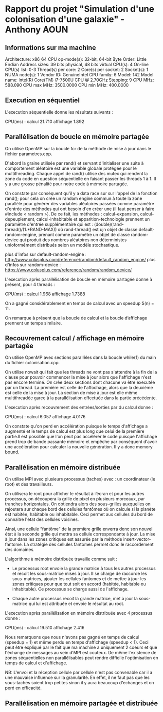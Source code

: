 # Rapport du projet "Simulation d'une colonisation d'une galaxie" - Anthony AOUN

## Informations sur ma machine

Architecture:                    x86_64
CPU op-mode(s):                  32-bit, 64-bit
Byte Order:                      Little Endian
Address sizes:                   39 bits physical, 48 bits virtual
CPU(s):                          4
On-line CPU(s) list:             0-3
Thread(s) per core:              2
Core(s) per socket:              2
Socket(s):                       1
NUMA node(s):                    1
Vendor ID:                       GenuineIntel
CPU family:                      6
Model:                           142
Model name:                      Intel(R) Core(TM) i7-7500U CPU @ 2.70GHz
Stepping:                        9
CPU MHz:                         588.090
CPU max MHz:                     3500.0000
CPU min MHz:                     400.0000

## Execution en séquentiel

L'execution séquentielle donne les résultats suivants : 

CPU(ms) : calcul 21.710  affichage 1.892

## Parallélisation de boucle en mémoire partagée

On utilise OpenMP sur la boucle for de la méthode de mise à jour dans le fichier parametres.cpp.

D'abord la graine utilisée par rand() et servant d'initialiser une suite à comportement aléatoire est une variable 
globale protégée pour le multithreading. Chaque appel de rand() utilise des mutex qui rendent la zone du code en 
question séquentielle en faisant passer les threads 1 à 1. Il y a une grosse pénalité pour notre code à mémoire partagée.

On constate par conséquent qu'il y a data race sur sur l'appel de la fonction rand(); pour cela on crèe un random engine
commun à toute la zone parallèle pour générer des variables aléatoires passées comme paramètre d'entrée des
méthodes qui ont besoin d'en créer une (il faut penser à faire #include < random >). De ce fait, les méthodes : 
calcul-expansion, calcul-depeuplement, calcul-inhabitable et apparition-technologie prennent un paramètre d'entrée 
supplémentaire qui est :
(double)(rand-thread()/(1.*RAND-MAX)) où rand-thread() est ujn objet de classe default-random-engine, 
prenant comme paramètre un objet de classe random-device qui produit des nombres aléatoires non déterministes
unioformément distribués selon un modèle stochastique.

plus d'infos sur default-random-engine : http://www.cplusplus.com/reference/random/default_random_engine/
plus d'infos sur random-device : https://www.cplusplus.com/reference/random/random_device/

L'execution après parallélisation de boucle en mémoire partagée donne à présent, pour 4 threads :

CPU(ms) : calcul 1.968  affichage 1.7388

On a gagné considérablement en temps de calcul avec un speedup S(n) = 11.

On remarque à présent que la boucle de calcul et la boucle d’affichage prennent un temps similaire.

## Recouvrement calcul / affichage en mémoire partagée

On utilise OpenMP avec sections parallèles dans la boucle while(1) du main du fichier colonisation.cpp.

On utilise nowait qui fait que les threads ne vont pas s'attendre à la fin de la clause pour pouvoir commencer 
la mise à jour alors que l'affichage n'est pas encore terminé. On crèe deux sections dont chacune va être executée
par un thread. La première est celle de l'affochage, alors que la deuxième est celle de la mise à jour. La section de 
mise à jour est elle même multithreadée garce à la parallélisation effectuée dans la partie précédente.

L'execution après recouvrement des entrées/sorties par du calcul donne :

CPU(ms) : calcul 6.057  affichage 4.0176

On constate qu'on perd en accélération puisque le temps d'affichage a augmenté et le temps de calcul est plus long que
celui de la première partie.Il est possible que l'on peut pas accélérer le code puisque l'affichage prend trop de bande
passante mémoire et empêche par conséquent d'avoir une accélération pour calculer la nouvelle génération. Il y a donc 
memory bound.

## Parallélisation en mémoire distribuée

On utilise MPI avec plusieurs processus (taches) avec : un coordinateur (le root) et des travailleurs.

On utilisera le root pour afficher le résultat à l’écran et pour les autres processus, on découpera la grille de pixel 
en plusieurs morceaux, par tranches horizontales. On obtiendra alors des sous-grilles auxquelles on rajoutera sur chaque 
bord des cellules fantômes où on calcule si la planète est habitée, habitable ou inhabitable. Ceci permet aux cellules
du bord de connaitre l'état des cellules voisines.

Ainsi, une cellule “fantôme” de la première grille enverra donc son nouvel état à la seconde grille qui mettra sa cellule 
correspondante à jour. La mise à jour dans les zones critiques est assurée par la méthode insert-vector-fantome. La stratégie
des cellules fantomes permet donc le raccordement des domaines.

L'algorithme à mémoire distribuée travaille comme suit :

- Le processus root envoie la grande matrice à tous les autres processus et recoit les sous-matrice mises à jour. 
Il se charge de raccorde les sous-matrices, ajouter les cellules fantomes et de mettre à jour les zones critiques
pour que tout soit en accord (habitée, habitable ou inhabitable). Ce processus se charge aussi de l'affichage.

- Chaque autre processus recoit la grande matrice, met à jour la sous-matrice qui lui est attribuée et envoie le 
résultat au root.

L'execution après parallélisation en mémoire distribuée avec 4 processus donne :

CPU(ms) : calcul 19.510  affichage 2.416

Nous remarquons que nous n'avons pas gagné en temps de calcul (speedup = 1) et même perdu en temps d'affichage (speedup < 1).
Ceci peut être expliqué par le fait que ma machine a uniquement 2 coeurs et que l'échange de messages au sein d'MPI est
couteux. De même l'existence de zones séquentielles non parallélisables peut rendre difficile l'optimisation en temps de
calcul et d'affichage.

NB: L'envoi et la réception cellule par cellule n'est pas convenable car il a une mauvaise influence sur la granularité.
En effet, il ne faut pas que les sous-taches soient trop petites sinon il y aura beaucoup d'echanges et on perd en efficacité.

## Parallélisation en mémoire partagée et distribuée










